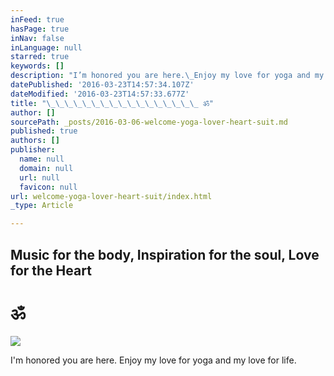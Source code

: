 ```yaml
---
inFeed: true
hasPage: true
inNav: false
inLanguage: null
starred: true
keywords: []
description: "I’m honored you are here.\_Enjoy my love for yoga and my love for life."
datePublished: '2016-03-23T14:57:34.107Z'
dateModified: '2016-03-23T14:57:33.677Z'
title: "\_\_\_\_\_\_\_\_\_\_\_\_\_\_\_\_\_ ॐ"
author: []
sourcePath: _posts/2016-03-06-welcome-yoga-lover-heart-suit.md
published: true
authors: []
publisher:
  name: null
  domain: null
  url: null
  favicon: null
url: welcome-yoga-lover-heart-suit/index.html
_type: Article

---
```

## Music for the body, Inspiration for the soul, Love for the Heart 

# ॐ
![](https://s3-us-west-2.amazonaws.com/the-grid-img/p/ffb9662ecf625e775509098ee328753db6e963ed.jpg)

I'm honored you are here. Enjoy my love for yoga and my love for life.